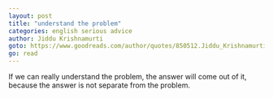 ```yaml
---
layout: post
title: "understand the problem"
categories: english serious advice
author: Jiddu Krishnamurti
goto: https://www.goodreads.com/author/quotes/850512.Jiddu_Krishnamurti
go: read
---
```

If we can really understand the problem, the answer will come out of it, because the answer is not separate from the problem.

